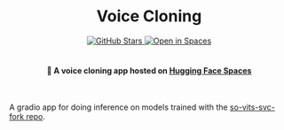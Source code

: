 <div align="center">
  <h1> Voice Cloning </h1>
  <a src="https://img.shields.io/github/stars/nateraw/voice-cloning?style=social" href="https://github.com/nateraw/voice-cloning" target="_blank">
    <img src="https://img.shields.io/github/stars/nateraw/voice-cloning?style=social" alt="GitHub Stars">
  </a>
  <a src="https://img.shields.io/badge/%F0%9F%A4%97-Open%20in%20Spaces-blue" href="https://hf.co/spaces/nateraw/voice-cloning">
    <img src="https://img.shields.io/badge/%F0%9F%A4%97-Open%20in%20Spaces-blue" alt="Open in Spaces">
  </a>
  </br>
  </br>
  <h4>🚀 A voice cloning app hosted on <a href="https://huggingface.co/spaces">Hugging Face Spaces</a></h4>
  </br>
</div>

A gradio app for doing inference on models trained with the [so-vits-svc-fork repo](https://github.com/voicepaw/so-vits-svc-fork).
